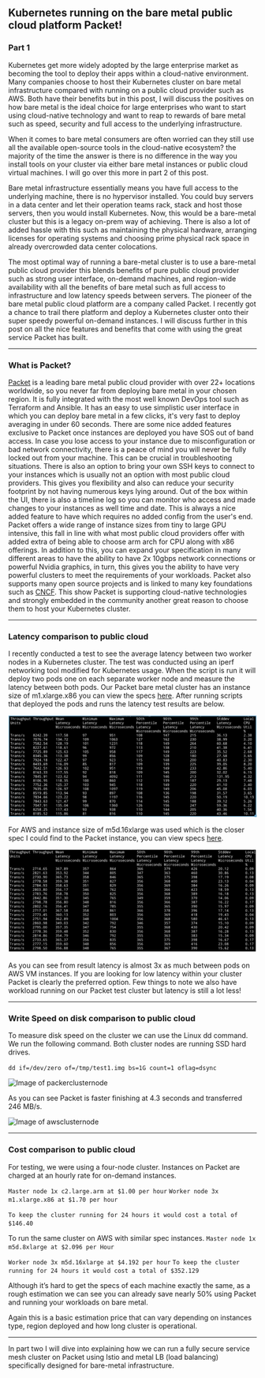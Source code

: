 ## Kubernetes running on the bare metal public cloud platform Packet!

### Part 1
Kubernetes get more widely adopted by the large enterprise market as becoming the tool to deploy their apps within a cloud-native environment. Many companies choose to host their Kubernetes cluster on bare metal infrastructure compared with running on a public cloud provider such as AWS. Both have their benefits but in this post, I will discuss the positives on how bare metal is the ideal choice for large enterprises who want to start using cloud-native technology and want to reap to rewards of bare metal such as speed, security and full access to the underlying infrastructure.

When it comes to bare metal consumers are often worried can they still use all the available open-source tools in the cloud-native ecosystem? the majority of the time the answer is there is no difference in the way you install tools on your cluster via either bare metal instances or public cloud virtual machines. I will go over this more in part 2 of this post.

Bare metal infrastructure essentially means you have full access to the underlying machine, there is no hypervisor installed. You could buy servers in a data center and let their operation teams rack, stack and host those servers, then you would install Kubernetes. Now, this would be a bare-metal cluster but this is a legacy on-prem way of achieving. There is also a lot of added hassle with this such as maintaining the physical hardware, arranging licenses for operating systems and choosing prime physical rack space in already overcrowded data center colocations.

The most optimal way of running a bare-metal cluster is to use a bare-metal public cloud provider this blends benefits of pure public cloud provider such as strong user interface, on-demand machines, and region-wide availability with all the benefits of bare metal such as full access to infrastructure and low latency speeds between servers.
The pioneer of the bare metal public cloud platform are a company called Packet.
I recently got a chance to trail there platform and deploy a Kubernetes cluster onto their super speedy powerful on-demand instances. I will discuss further in this post on all the nice features and benefits that come with using the great service Packet has built.

---

### What is Packet?
[Packet](https://www.packet.com/) is a leading bare metal public cloud provider with over 22+ locations worldwide, so you never far from deploying bare metal in your chosen region. It is fully integrated with the most well known DevOps tool such as Terraform and Ansible. It has an easy to use simplistic user interface in which you can deploy bare metal in a few clicks, it's very fast to deploy averaging in under 60 seconds. There are some nice added features exclusive to Packet once instances are deployed you have SOS out of band access. In case you lose access to your instance due to misconfiguration or bad network connectivity, there is a peace of mind you will never be fully locked out from your machine. This can be crucial in troubleshooting situations.
There is also an option to bring your own SSH keys to connect to your instances which is usually not an option with most public cloud providers. This gives you flexibility and also can reduce your security footprint by not having numerous keys lying around.
Out of the box within the UI, there is also a timeline log so you can monitor who access and made changes to your instances as well time and date. This is always a nice added feature to have which requires no added config from the user's end.
Packet offers a wide range of instance sizes from tiny to large GPU intensive, this fall in line with what most public cloud providers offer with added extra of being able to choose arm arch for CPU along with x86 offerings. In addition to this, you can expand your specification in many different areas to have the ability to have 2x 10gbps network connections or powerful Nvidia graphics, in turn, this gives you the ability to have very powerful clusters to meet the requirements of your workloads.
Packet also supports many open source projects and is linked to many key foundations such as [CNCF](https://www.cncf.io/). This show Packet is supporting cloud-native technologies and strongly embedded in the community another great reason to choose them to host your Kubernetes cluster.

---

### Latency comparison to public cloud
I recently conducted a test to see the average latency between two worker nodes in a Kubernetes cluster. The test was conducted using an iperf networking tool modified for Kubernetes usage. When the script is run it will deploy two pods one on each separate worker node and measure the latency between both pods.
Our Packet bare metal cluster has an instance size of m1.xlarge.x86 you can view the specs [here](https://www.packet.com/cloud/servers/m1-xlarge/). 
After running scripts that deployed the pods and runs the latency test results are below.

![Image of packetlate](/images/bare-metal/packetlate.png)

For AWS and instance size of m5d.16xlarge was used which is the closer spec I could find to the Packet instance, you can view specs [here](https://aws.amazon.com/ec2/instance-types/).

![Image of awslate](/images/bare-metal/awslate.png)

As you can see from result latency is almost 3x as much between pods on AWS VM instances. If you are looking for low latency within your cluster Packet is clearly the preferred option. Few things to note we also have workload running on our Packet test cluster but latency is still a lot less!

---


### Write Speed on disk comparison to public cloud
To measure disk speed on the cluster we can use the Linux dd command. We run the following command. Both cluster nodes are running SSD hard drives.

```dd if=/dev/zero of=/tmp/test1.img bs=1G count=1 oflag=dsync```

![Image of packerclusternode](/images/bare-metal/packetclusternode.png)

As you can see Packet is faster finishing at 4.3 seconds and transferred 246 MB/s.

![Image of awsclusternode](/images/bare-metal/awsclusternode.png)

---

### Cost comparison to public cloud
For testing, we were using a four-node cluster. Instances on Packet are charged at an hourly rate for on-demand instances.

```Master node 1x c2.large.arm at $1.00 per hour```
```Worker node 3x m1.xlarge.x86 at $1.70 per hour```

```To keep the cluster running for 24 hours it would cost a total of $146.40```

To run the same cluster on AWS with similar spec instances.
```Master node 1x m5d.8xlarge at $2.096 per Hour```

```Worker node 3x m5d.16xlarge at $4.192 per hour```
```To keep the cluster running for 24 hours it would cost a total of $352.129```

Although it’s hard to get the specs of each machine exactly the same, as a rough estimation we can see you can already save nearly 50% using Packet and running your workloads on bare metal.

Again this is a basic estimation price that can vary depending on instances type, region deployed and how long cluster is operational.

---

In part two I will dive into explaining how we can run a fully secure service mesh cluster on Packet using Istio and metal LB (load balancing) specifically designed for bare-metal infrastructure.
